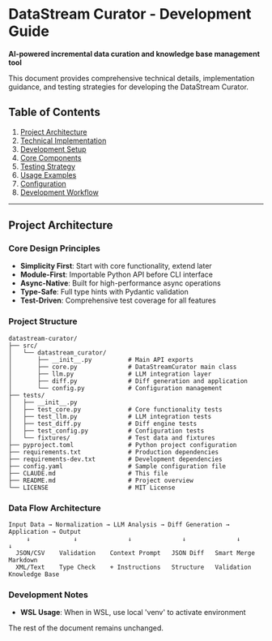 # DataStream Curator - Development Guide

**AI-powered incremental data curation and knowledge base management tool**

This document provides comprehensive technical details, implementation guidance, and testing strategies for developing the DataStream Curator.

## Table of Contents

1. [Project Architecture](#project-architecture)
2. [Technical Implementation](#technical-implementation)
3. [Development Setup](#development-setup)
4. [Core Components](#core-components)
5. [Testing Strategy](#testing-strategy)
6. [Usage Examples](#usage-examples)
7. [Configuration](#configuration)
8. [Development Workflow](#development-workflow)

---

## Project Architecture

### Core Design Principles

- **Simplicity First**: Start with core functionality, extend later
- **Module-First**: Importable Python API before CLI interface
- **Async-Native**: Built for high-performance async operations
- **Type-Safe**: Full type hints with Pydantic validation
- **Test-Driven**: Comprehensive test coverage for all features

### Project Structure

```
datastream-curator/
├── src/
│   └── datastream_curator/
│       ├── __init__.py          # Main API exports
│       ├── core.py              # DataStreamCurator main class
│       ├── llm.py               # LLM integration layer
│       ├── diff.py              # Diff generation and application
│       └── config.py            # Configuration management
├── tests/
│   ├── __init__.py
│   ├── test_core.py             # Core functionality tests
│   ├── test_llm.py              # LLM integration tests
│   ├── test_diff.py             # Diff engine tests
│   ├── test_config.py           # Configuration tests
│   └── fixtures/                # Test data and fixtures
├── pyproject.toml               # Python project configuration
├── requirements.txt             # Production dependencies
├── requirements-dev.txt         # Development dependencies
├── config.yaml                  # Sample configuration file
├── CLAUDE.md                    # This file
├── README.md                    # Project overview
└── LICENSE                      # MIT License
```

### Data Flow Architecture

```
Input Data → Normalization → LLM Analysis → Diff Generation → Application → Output
     ↓            ↓              ↓              ↓              ↓           ↓
  JSON/CSV    Validation    Context Prompt   JSON Diff   Smart Merge   Markdown
  XML/Text    Type Check    + Instructions   Structure   Validation    Knowledge Base
```

### Development Notes

- **WSL Usage**: When in WSL, use local 'venv' to activate environment

The rest of the document remains unchanged.